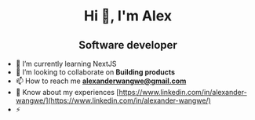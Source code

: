 <h1 align="center">Hi 👋, I'm Alex</h1>
<h2 align="center">Software developer</h2>

- 🌱 I’m currently learning NextJS
- 👯 I’m looking to collaborate on **Building products**
- 📫 How to reach me **alexanderwangwe@gmail.com**
- 📄 Know about my experiences [https://www.linkedin.com/in/alexander-wangwe/](https://www.linkedin.com/in/alexander-wangwe/)
- ⚡ 
